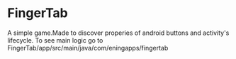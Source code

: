 # FingerTab
A simple game.Made to discover properies of android buttons and activity's lifecycle.
To see main logic go to FingerTab/app/src/main/java/com/eningapps/fingertab 
